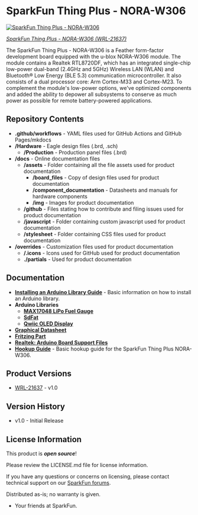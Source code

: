 SparkFun Thing Plus - NORA-W306
========================================

[![SparkFun Thing Plus - NORA-W306](https://cdn.sparkfun.com/r/600-600/assets/parts/2/1/4/7/0/WRL-21637-Thing-Plus-NORA-W306-feature.jpg)](https://www.sparkfun.com/products/21637)

[*SparkFun Thing Plus - NORA-W306 (WRL-21637)*](https://www.sparkfun.com/products/21637)

The SparkFun Thing Plus - NORA-W306 is a Feather form-factor development board equipped with the u-blox NORA-W306 module. The module contains a Realtek RTL8720DF, which has an integrated single-chip low-power dual-band (2.4GHz and 5GHz) Wireless LAN (WLAN) and Bluetooth&reg; Low Energy (BLE 5.3) communication microcontroller. It also consists of a dual processor core: Arm Cortex-M33 and Cortex-M23. To complement the module's low-power options, we've optimized components and added the ability to depower all subsystems to conserve as much power as possible for remote battery-powered applications.

Repository Contents
-------------------

* **.github/workflows** - YAML files used for GitHub Actions and GitHub Pages/mkdocs
* **/Hardware** - Eagle design files (.brd, .sch)
  * **/Production** - Production panel files (.brd)
* **/docs** - Online documentation files
  * **/assets** - Folder containing all the file assets used for product documentation
    * **/board_files** - Copy of design files used for product documentation
    * **/component_documentation** - Datasheets and manuals for hardware components
    * **/img** - Images for product documentation
  * **/github** - Files stating how to contribute and filing issues used for product documentation
  * **/javascript** - Folder containing custom javascript used for product documentation
  * **/stylesheet** - Folder containing CSS files used for product documentation
* **/overrides** - Customization files used for product documentation
  * **/.icons** - Icons used for GitHub used for product documentation
  * **./partials** - Used for product documentation



Documentation
--------------

* **[Installing an Arduino Library Guide](https://learn.sparkfun.com/tutorials/installing-an-arduino-library)** - Basic information on how to install an Arduino library.
* **Arduino Libraries**
    * **[MAX17048 LiPo Fuel Gauge](https://github.com/sparkfun/SparkFun_MAX1704x_Fuel_Gauge_Arduino_Library)**
    * **[SdFat](https://github.com/greiman/SdFat)**
    * **[Qwiic OLED Display](https://github.com/sparkfun/SparkFun_Qwiic_OLED_Arduino_Library)**
* **[Graphical Datasheet](https://github.com/sparkfun/Graphical_Datasheets/blob/main/Datasheets/NORA-W306/SparkFun_Thing_Plus_NORA-W306_u-blox.pdf)**
* **[Fritzing Part](https://github.com/sparkfun/Fritzing_Parts/blob/main/products/21637_sfe_thing_plus_u-blox_NORA-W306_development_board_lipo_charger_fuel_gauge_qwiic_WS2812.fzpz)**
* **[Realtek: Arduino Board Support Files](https://github.com/ambiot/ambd_arduino)**
* **[Hookup Guide](https://docs.sparkfun.com/SparkFun_Thing_Plus_NORA-W306)** - Basic hookup guide for the SparkFun Thing Plus NORA-W306.



Product Versions
----------------

* [WRL-21637](https://www.sparkfun.com/products/21637) - v1.0


Version History
---------------
* v1.0 - Initial Release

License Information
-------------------

This product is _**open source**_!

Please review the LICENSE.md file for license information.

If you have any questions or concerns on licensing, please contact technical support on our [SparkFun forums](https://forum.sparkfun.com/viewforum.php?f=152).

Distributed as-is; no warranty is given.

- Your friends at SparkFun.

_<COLLABORATION CREDIT>_
